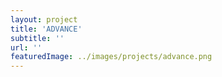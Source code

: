 ```yaml
---
layout: project
title: 'ADVANCE'
subtitle: ''
url: ''
featuredImage: ../images/projects/advance.png
---
```


